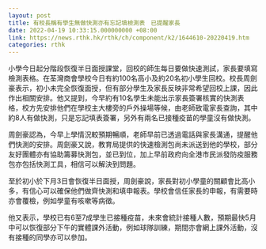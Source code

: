 ```yaml
---
layout: post
title: 有校長稱有學生無做快測亦有忘記填檢測表　已提醒家長
date: 2022-04-19 10:33:15.000000000 +08:00
link: https://news.rthk.hk/rthk/ch/component/k2/1644610-20220419.htm
categories: rthk
---
```


小學今日起分階段恢復半日面授課堂，回校的師生每日要做快速測試，家長要填寫檢測表格。在荃灣商會學校今日有約100名高小及約20名初小學生回校。校長周劍豪表示，初小未完全恢復面授，但有部分學生及家長反映非常希望回校上課，因此作出相關安排。他又提到，今早約有10名學生未能出示家長簽署核實的快測表格，校方先安排他們在學校主大樓旁的戶外操場等候，由老師致電家長查詢，其中約8人有做快測，只是忘記填表簽署，另外有兩名已接種疫苗的學童沒有做快測。

周劍豪認為，今早上學情況較預期暢順，老師早前已透過電話與家長溝通，提醒他們快測的安排。周劍豪又說，教育局提供的快速檢測包尚未派送到他的學校，部分友好團體亦有協助籌募快測包，並已到位，加上早前政府向全港市民派發防疫服務包亦包括快測工具，相信可以解決到問題。

至於初小於下月3日會恢復半日面授，周劍豪說，家長對初小學童的關顧會比高小多，有信心可以確保他們做齊快測和填申報表。學校會信任家長的申報，有需要時亦會覆檢，例如學童有咳嗽等病徵。

他又表示，學校已有6至7成學生已接種疫苗，未來會統計接種人數，預期最快5月中可以恢復部分下午的實體課外活動，例如球隊訓練，期間亦會網上課外活動，沒有接種的同學亦可以參加。
